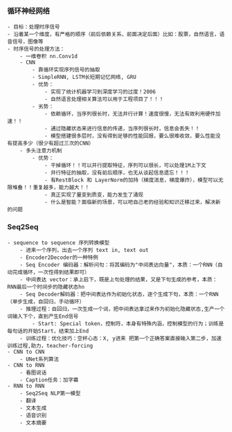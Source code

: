 ### 循环神经网络
    - 目标：处理时序信号
    - 沿着某一个维度，有严格的顺序（前后依赖关系，前面决定后面）比如：股票，自然语言，语音信号，图像等
    - 时序信号的处理方法：
        - 一维卷积 nn.Conv1d
        - CNN
            - 靠循环实现序列信号的抽取
            - SimpleRNN, LSTM长短期记忆网络, GRU
            - 优势：
                - 实现了统计机器学习到深度学习的过度！2006
                - 自然语言处理相关算法可以用于工程项目了！！！
            - 劣势：
                - 依赖循环，当序列很长时，无法并行计算！速度很慢，无法有效利用硬件加速！！
                - 通过隐藏状态来进行信息的传递，当序列很长时，信息会丢失！！
                - 模型搭建很多层时，没有得到足够的性能回报，要么很难收敛，要么性能没有提高多少（很少有超过三次的CNN）
        - 多头注意力机制
            - 优势：
                - 干掉循环！！可以并行提取特征，序列可以很长，可以处理1M上下文
                - 并行特征的抽取，没有前后顺序，也无从谈起信息遗忘！！！
                - 有RestBlock 和 LayerNorm的加持（梯度消息，梯度爆炸），模型可以无限堆叠！！重复越多，能力越大！！
                - 真正实现了量变到质变，能力发生了涌现
                - 什么是智能？面临新的场景，可以吧自己老的经验和知识迁移过来，解决新的问题
### Seq2Seq
    - sequence to sequence 序列转换模型
        - 进来一个序列，出去一个序列 text in, text out
        - Encoder2Decoder的一种特例
        - Seq Encoder 编码器：解析问句：将其编码为"中间表达向量"，本质：一个RNN（自动完成循环，一次性得到结果即可）
        - 中间表达 vector：承上启下，既是上句处理的结果，又是下句生成的参考，本质：RNN最后一个时间步的隐藏状态hn
        - Seq Decoder解码器：把中间表达作为初始化状态，逐个生成下句，本质：一个RNN（单步生成，自回归，手动循环）
        - 推理过程：自回归，一次生成一个词，把中间表达拿过来作为初始化隐藏状态,生产一个词输入下个，直到产生End信号
            - Start: Special token，控制符，本身有特殊内涵，控制模型的行为；训练是每句话的开始Start，结束加上End
        - 训练过程：优化技巧：空杯心态：X, y进来 把第一个正确答案直接输入第二步，加速训练过程,助力，teacher-forcing
    - CNN to CNN
        - UNet系列算法
    - CNN to RNN
        - 看图说话
        - Caption任务：加字幕
    - RNN to RNN
        - Seq2Seq NLP第一模型
        - 翻译
        - 文本生成
        - 语音识别
        - 文本摘要
    